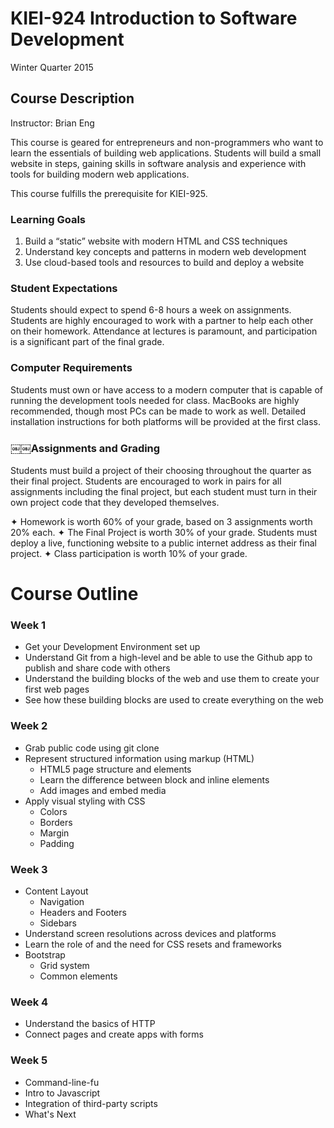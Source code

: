 # KIEI-924 Introduction to Software Development
Winter Quarter 2015

## Course Description
Instructor: Brian Eng

This course is geared for entrepreneurs and non-programmers who want to learn the essentials of building web applications. Students will build a small website in steps, gaining skills in software analysis and experience with tools for building modern web applications.

This course fulfills the prerequisite for KIEI-925. 

### Learning Goals
1. Build a “static” website with modern HTML and CSS techniques
2. Understand key concepts and patterns in modern web development
3. Use cloud-based tools and resources to build and deploy a website

### Student Expectations
Students should expect to spend 6-8 hours a week on assignments. Students are highly encouraged to work with a partner to help each other on their homework.
Attendance at lectures is paramount, and participation is a significant part of the final grade.

### Computer Requirements
Students must own or have access to a modern computer that is capable of running the development tools needed for class. MacBooks are highly recommended, though most PCs can be made to work as well. Detailed installation instructions for both platforms will be provided at the first class.

### ￼￼Assignments and Grading
Students must build a project of their choosing throughout the quarter as their final project. Students are encouraged to work in pairs for all assignments including the final project, but each student must turn in their own project code that they developed themselves.

✦ Homework is worth 60% of your grade, based on 3 assignments worth 20% each.
✦ The Final Project is worth 30% of your grade. Students must deploy a live, functioning website to a public internet address as their final project.
✦ Class participation is worth 10% of your grade.

# Course Outline

### Week 1

* Get your Development Environment set up
* Understand Git from a high-level and be able to use the Github app to publish and share code with others
* Understand the building blocks of the web and use them to create your first web pages
* See how these building blocks are used to create everything on the web

### Week 2

* Grab public code using git clone
* Represent structured information using markup (HTML)
  * HTML5 page structure and elements
  * Learn the difference between block and inline elements
  * Add images and embed media
* Apply visual styling with CSS
  * Colors
  * Borders
  * Margin
  * Padding

### Week 3

* Content Layout
  * Navigation
  * Headers and Footers
  * Sidebars
* Understand screen resolutions across devices and platforms
* Learn the role of and the need for CSS resets and frameworks
* Bootstrap
  * Grid system
  * Common elements
  
### Week 4

* Understand the basics of HTTP
* Connect pages and create apps with forms

### Week 5

* Command-line-fu
* Intro to Javascript
* Integration of third-party scripts
* What's Next
